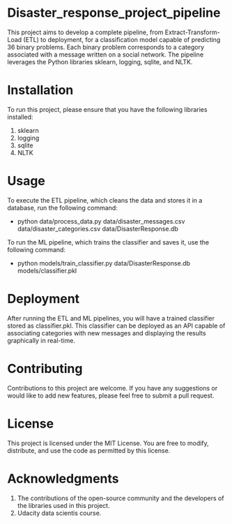 # Disaster_response_project_pipeline

This project aims to develop a complete pipeline, from Extract-Transform-Load (ETL) to deployment, for a classification model capable of predicting 36 binary problems. Each binary problem corresponds to a category associated with a message written on a social network. The pipeline leverages the Python libraries sklearn, logging, sqlite, and NLTK.

# Installation
To run this project, please ensure that you have the following libraries installed:

1. sklearn
2. logging
3. sqlite
4. NLTK

# Usage
To execute the ETL pipeline, which cleans the data and stores it in a database, run the following command:

* python data/process_data.py data/disaster_messages.csv data/disaster_categories.csv data/DisasterResponse.db

To run the ML pipeline, which trains the classifier and saves it, use the following command:

* python models/train_classifier.py data/DisasterResponse.db models/classifier.pkl

# Deployment
After running the ETL and ML pipelines, you will have a trained classifier stored as classifier.pkl. This classifier can be deployed as an API capable of associating categories with new messages and displaying the results graphically in real-time.

# Contributing
Contributions to this project are welcome. If you have any suggestions or would like to add new features, please feel free to submit a pull request.

# License
This project is licensed under the MIT License. You are free to modify, distribute, and use the code as permitted by this license.

# Acknowledgments
1. The contributions of the open-source community and the developers of the libraries used in this project.
2. Udacity data scientis course. 

